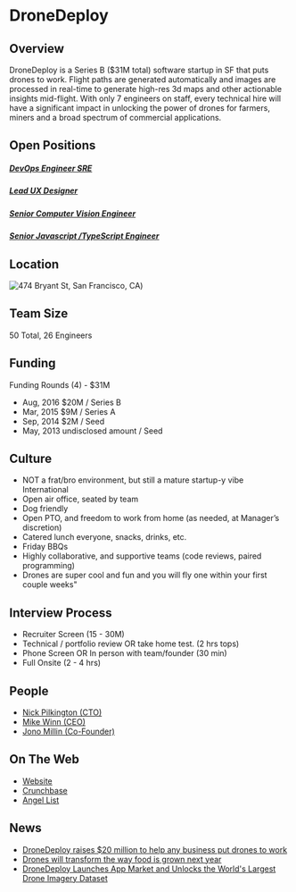 # DroneDeploy

## Overview
DroneDeploy is a Series B ($31M total) software startup in SF that puts drones to work. Flight paths are generated automatically and images are processed in real-time to generate high-res 3d maps and other actionable insights mid-flight. With only 7 engineers on staff, every technical hire will have a significant impact in unlocking the power of drones for farmers, miners and a broad spectrum of commercial applications.

## Open Positions
##### [DevOps Engineer SRE](devops-engineer-sre.md)
##### [Lead UX Designer](lead-ux-designer.md)
##### [Senior Computer Vision Engineer](senior-computer-vision-engineer.md)
##### [Senior Javascript /TypeScript Engineer](senior-javascript-typescript-engineer.md)

## Location
![474 Bryant St, San Francisco, CA](https://maps.googleapis.com/maps/api/staticmap?center=474+Bryant+St,+San+Francisco,+CA&zoom=13&scale=false&size=600x300&maptype=roadmap&format=png&visual_refresh=true&markers=size:mid%7Ccolor:0xff0000%7Clabel:%7C474+Bryant+St.,+San+Francisco,+CA))  

## Team Size
50 Total, 26 Engineers

## Funding
Funding Rounds (4) - $31M
+ Aug, 2016	$20M / Series B
+ Mar, 2015	$9M / Series A
+ Sep, 2014	$2M / Seed
+ May, 2013	undisclosed amount / Seed

## Culture
+ NOT a frat/bro environment, but still a mature startup-y vibe
International
+ Open air office, seated by team
+ Dog friendly
+ Open PTO, and freedom to work from home (as needed, at Manager’s discretion)
+ Catered lunch everyone, snacks, drinks, etc.
+ Friday BBQs
+ Highly collaborative, and supportive teams (code reviews, paired programming)
+ Drones are super cool and fun and you will fly one within your first couple weeks"

## Interview Process
+ Recruiter Screen (15 - 30M)
+ Technical / portfolio review OR take home test. (2 hrs tops)
+ Phone Screen OR In person with team/founder (30 min)
+ Full Onsite (2 - 4 hrs)

## People
+ [Nick Pilkington (CTO)](https://www.linkedin.com/in/nicholaspilkington)
+ [Mike Winn (CEO)](https://www.linkedin.com/in/mikewinn1)
+ [Jono Millin (Co-Founder)](https://www.linkedin.com/in/jonomillin)

## On The Web
+ [Website](http://www.dronedeploy.com/)
+ [Crunchbase](https://www.crunchbase.com/organization/dronedeploy)
+ [Angel List](https://angel.co/dronedeploy)

## News
+ [DroneDeploy raises $20 million to help any business put drones to work](https://techcrunch.com/2016/08/24/dronedeploy-raises-20-million-to-help-any-business-put-drones-to-work/)
+ [Drones will transform the way food is grown next year](http://www.cnbc.com/2016/11/18/drones-will-transform-the-way-food-is-grown-next-year.html)
+ [DroneDeploy Launches App Market and Unlocks the World's Largest Drone Imagery Dataset](http://www.marketwired.com/press-release/dronedeploy-launches-app-market-and-unlocks-the-worlds-largest-drone-imagery-dataset-2172915.htm)
